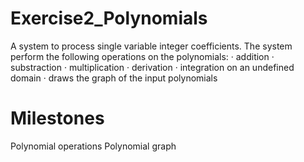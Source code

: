 # Exercise2_Polynomials
A system to process single variable integer coefficients.
The system perform the following operations on the polynomials:
·         addition
·         substraction
·         multiplication
·         derivation
·         integration on an undefined domain
·         draws the graph of the input polynomials

# Milestones
Polynomial operations
Polynomial graph
